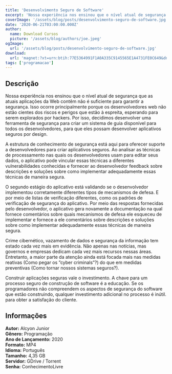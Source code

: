 ```yaml
---
title: 'Desenvolvimento Seguro de Software'
excerpt: 'Nossa experiência nos ensinou que o nível atual de segurança que as atuais aplicações da Web contêm não é suficiente para garantir a segurança. Isso ocorre principalmente porque os desenvolvedores web não estão cientes dos riscos e perigos que estão à espreita, esperando para serem explorados por'
coverImage: '/assets/blog/posts/desenvolvimento-seguro-de-software.jpg'
date: '2020-06-21T03:00:00.000Z'
author:
  name: Download Cursos
  picture: '/assets/blog/authors/joe.jpeg'
ogImage:
  url: '/assets/blog/posts/desenvolvimento-seguro-de-software.jpg'
download:
  url: 'magnet:?xt=urn:btih:77E5364991F1A0A335C9145565E1A4731FE0C649&dn=Desenvolvimento%20Seguro%20de%20Software&tr=udp%3a%2f%2ftracker.openbittorrent.com%3a1337%2fannounce&tr=udp%3a%2f%2ftracker.opentrackr.org%3a1337%2fannounce'
tags: ['programacao']
---
```

<h2>Descrição</h2>
<p>Nossa experiência nos ensinou que o nível atual de segurança que as atuais aplicações da Web contêm não é suficiente para garantir a segurança. Isso ocorre principalmente porque os desenvolvedores web não estão cientes dos riscos e perigos que estão à espreita, esperando para serem explorados por hackers. Por isso, decidimos desenvolver uma ferramenta de segurança para criar um sistema de guia disponível para todos os desenvolvedores, para que eles possam desenvolver aplicativos seguros por design.</p><p>A estrutura de conhecimento de segurança está aqui para oferecer suporte a desenvolvedores para criar aplicativos seguros. Ao analisar as técnicas de processamento nas quais os desenvolvedores usam para editar seus dados, o aplicativo pode vincular essas técnicas a diferentes vulnerabilidades conhecidas e fornecer ao desenvolvedor feedback sobre descrições e soluções sobre como implementar adequadamente essas técnicas de maneira segura.</p><p>O segundo estágio do aplicativo está validando se o desenvolvedor implementou corretamente diferentes tipos de mecanismos de defesa. E por meio de listas de verificação diferentes, como os padrões de verificação de segurança do aplicativo. Por meio das respostas fornecidas pelo desenvolvedor, o aplicativo gera novamente a documentação na qual fornece comentários sobre quais mecanismos de defesa ele esqueceu de implementar e fornece a ele comentários sobre descrições e soluções sobre como implementar adequadamente essas técnicas de maneira segura.</p><p>Crime cibernético, vazamento de dados e segurança da informação tem estado cada vez mais em evidência. Não apenas nas notícias, mas governos e empresas dedicam cada vez mais recursos nessas áreas. Entretanto, a maior parte da atenção ainda está focada mais nas medidas reativas (Como pegar os ”cyber criminals”?) do que em medidas preventivas (Como tornar nossos sistemas seguros?).</p><p>Construir aplicações seguras vale o investimento. A chave para um processo seguro de construção de software é a educação. Se os programadores não compreendem os aspectos de segurança do software que estão construindo, qualquer investimento adicional no processo é inútil. para obter a satisfação do cliente.</p><h2>Informações</h2><p><strong>Autor:</strong> Alcyon Junior<br/> <strong>Gênero:</strong> Programação<br/> <strong>Ano de Lançamento:</strong> 2020<br/> <strong>Formato:</strong> MP4<br/> <strong>Idioma:</strong> Português<br/> <strong>Tamanho:</strong> 4,35 GB<br/> <strong>Servidor:</strong> GDrive / Torrent<br/> <strong>Senha:</strong> ConhecimentoLivre</p>